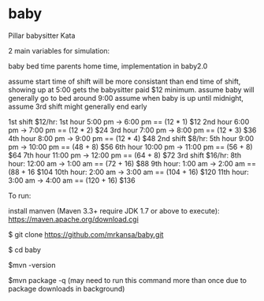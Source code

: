 # baby
Pillar babysitter Kata

2 main variables for simulation:

baby bed time
parents home time, implementation in baby2.0

assume start time of shift will be more consistant than end time of shift, showing up at
5:00 gets the babysitter paid $12 minimum.
assume baby will generally go to bed around 9:00
assume when baby is up until midnight, assume 3rd shift might generally end early

1st shift $12/hr:
1st hour 5:00 pm -> 6:00 pm  == (12 * 1) $12
2nd hour 6:00 pm -> 7:00 pm  == (12 * 2) $24
3rd hour 7:00 pm -> 8:00 pm  == (12 * 3) $36
4th hour 8:00 pm -> 9:00 pm  == (12 * 4) $48
2nd shift $8/hr:
5th hour 9:00 pm -> 10:00 pm == (48 + 8) $56
6th hour 10:00 pm -> 11:00 pm == (56 + 8) $64
7th hour 11:00 pm -> 12:00 pm == (64 + 8) $72
3rd shift $16/hr:
8th hour: 12:00 am -> 1:00 am == (72 + 16) $88
9th hour: 1:00 am -> 2:00 am == (88 + 16 $104
10th hour: 2:00 am -> 3:00 am == (104 + 16) $120
11th hour: 3:00 am -> 4:00 am == (120 + 16) $136

To run:

install manven (Maven 3.3+ require JDK 1.7 or above to execute):
https://maven.apache.org/download.cgi

$ git clone https://github.com/mrkansa/baby.git

$ cd baby

$mvn -version

$mvn package -q (may need to run this command more than once due to package downloads in background)
